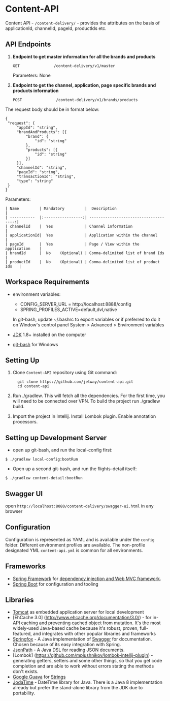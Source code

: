 # Content-API
Content API - `/content-delivery/` - provides the attributes on the basis of applicationId, channelId, pageId, productIds etc.

## API Endpoints
1. 	**Endpoint to get master information for all the brands and products**

    ```
    GET               /content-delivery/v1/master
    ```
    
    Parameters: None

2.	**Endpoint to get the channel, application, page specific brands and products information**

    ```
    POST               /content-delivery/v1/brands/products
    ```
    
   The request body should be in format below:
   
   ```
   {
	"request": {
		"appId": "string",
		"brandAndProducts": [{
			"brand": {
				"id": "string"
			},
			"products": [{
				"id": "string"
			}]
		}],
		"channelId": "string",
		"pageId": "string",
		"transactionId": "string",
		"type": "string"
	}
}
```
   
   Parameters:
    
    | Name	       | Mandatory	       |  Description                          |
    | -----------  |:-----------------:| -------------------------------------:|
    | channelId	   |  Yes	           | Channel information                   |
    | applicationId|  Yes	           | Application within the channel        |
    | pageId	   |  Yes	           | Page / View within the application    |
    | brandId	   |  No    (Optional) | Comma-delimited list of brand Ids     |
    | productId    |  No    (Optional) | Comma-delimited list of product Ids   |

## Workspace Requirements

* environment variables:
    * CONFIG_SERVER_URL = http://localhost:8888/config
    * SPRING_PROFILES_ACTIVE=default,dvl,native
    
    In git-bash, update ~/.bashrc to export variables or if preferred to do it on Window's control panel System > Advanced > Environment variables

* [JDK](http://www.oracle.com/technetwork/java/javase/downloads/index.html) 1.8+ installed on the computer
* [git-bash](https://git-scm.com/downloads) for Windows

## Setting Up

1. Clone `Content-API` repository using Git command:

   ```
     git clone https://github.com/jetway/content-api.git
     cd content-api
   ```
2. Run ./gradlew. This will fetch all the dependencies. For the first time, you will need to be connected over VPN. To build the project run ./gradlew build.
3. Import the project in Intellij. Install Lombok plugin. Enable annotation processors.

## Setting up Development Server

* open up git-bash, and run the local-config first:
```
$ ./gradlew local-config:bootRun
```
* Open up a second git-bash, and run the flights-detail itself:
```
$ ./gradlew content-detail:bootRun
```
## Swagger UI
open `http://localhost:8080/content-delivery/swagger-ui.html` in any browser

## Configuration
Configuration is represented as YAML and is available under the `config` folder. Different environment profiles are available. The non-profile designated YML `content-api.yml` is common for all environments.

## Frameworks
* [Spring Framework](http://projects.spring.io/spring-framework/) for [dependency injection and Web MVC framework](http://docs.spring.io/spring/docs/4.2.7.RELEASE/spring-framework-reference/htmlsingle/).
* [Spring Boot](http://projects.spring.io/spring-boot/) for configuration and tooling

## Libraries
* [Tomcat](http://tomcat.apache.org) as embedded application server for local development
* [EhCache 3.0] (http://www.ehcache.org/documentation/3.0/) -  for in-API caching and preventing cached object from mutation. It's the most widely-used Java-based cache because it's robust, proven, full-featured, and integrates with other popular libraries and frameworks
* [Springfox](https://github.com/springfox/springfox) - A Java implementation of [Swagger](http://swagger.io/) for documentation. Chosen because of its easy integration with Spring.
* [JsonPath](https://github.com/jayway/JsonPath) - A Java DSL for reading JSON documents.
* [Lombok] (https://github.com/mplushnikov/lombok-intellij-plugin) - generating getters, setters and some other things, so that you get code completion and are able to work without errors stating the methods don't exists.
* [Google Guava](https://github.com/google/guava) for [Strings](https://google.github.io/guava/releases/19.0/api/docs/com/google/common/base/Strings.html)
* [JodaTime](http://www.joda.org/joda-time/) - DateTime library for Java. There is a Java 8 implementation already but prefer the stand-alone library from the JDK due to portability.

